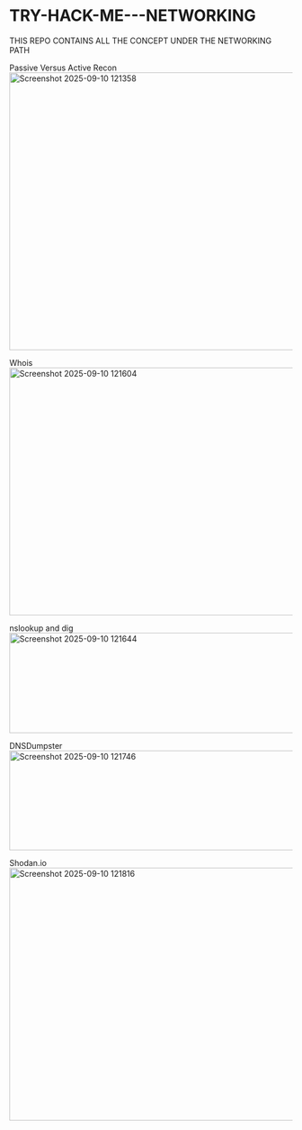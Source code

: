 # TRY-HACK-ME---NETWORKING
THIS REPO CONTAINS ALL THE CONCEPT UNDER THE NETWORKING PATH


Passive Versus Active Recon
<img width="1572" height="493" alt="Screenshot 2025-09-10 121358" src="https://github.com/user-attachments/assets/55393391-76ae-48f3-b346-593de9373243" />

Whois
<img width="1560" height="440" alt="Screenshot 2025-09-10 121604" src="https://github.com/user-attachments/assets/49cfd860-5033-4e59-ad30-1a2b9506ed88" />

nslookup and dig
<img width="1571" height="178" alt="Screenshot 2025-09-10 121644" src="https://github.com/user-attachments/assets/ebf4f843-c18c-4d3a-987d-58fea1f49968" />

DNSDumpster
<img width="1563" height="177" alt="Screenshot 2025-09-10 121746" src="https://github.com/user-attachments/assets/d8057a17-8ead-4bf4-852a-9d3f324616be" />


Shodan.io
<img width="1573" height="449" alt="Screenshot 2025-09-10 121816" src="https://github.com/user-attachments/assets/c95b440b-3779-4003-8603-10c639163fc0" />




